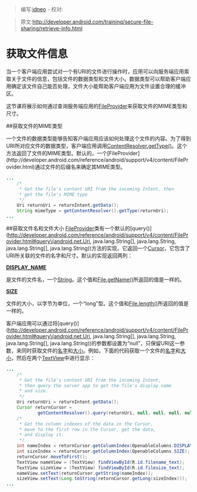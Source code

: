 > 编写:[jdneo](https://github.com/jdneo) - 校对:

> 原文:<http://developer.android.com/training/secure-file-sharing/retrieve-info.html>

# 获取文件信息

当一个客户端应用尝试对一个有URI的文件进行操作时，应用可以向服务端应用索取关于文件的信息，包括文件的数据类型和文件大小。数据类型可以帮助客户端应用确定该文件自己能否处理，文件大小能帮助客户端应用为文件设置合理的缓冲区。

这节课将展示如何通过查询服务端应用的[FileProvider](http://developer.android.com/reference/android/support/v4/content/FileProvider.html)来获取文件的MIME类型和尺寸。

##获取文件的MIME类型

一个文件的数据类型能够告知客户端应用应该如何处理这个文件的内容。为了得到URI所对应文件的数据类型，客户端应用调用[ContentResolver.getType()](http://developer.android.com/reference/android/content/ContentResolver.html#getType\(android.net.Uri\))。这个方法返回了文件的MIME类型。默认的，一个[FileProvider](http://developer.android.com/reference/android/support/v4/content/FileProvider.html)通过文件的后缀名来确定其MIME类型。

```java
...
    /*
     * Get the file's content URI from the incoming Intent, then
     * get the file's MIME type
     */
    Uri returnUri = returnIntent.getData();
    String mimeType = getContentResolver().getType(returnUri);
...
```

##获取文件名和文件大小
[FileProvider](http://developer.android.com/reference/android/support/v4/content/FileProvider.html)类有一个默认的[query()](http://developer.android.com/reference/android/support/v4/content/FileProvider.html#query\(android.net.Uri, java.lang.String[], java.lang.String, java.lang.String[], java.lang.String\))方法的实现，它返回一个[Cursor](http://developer.android.com/reference/android/database/Cursor.html)，它包含了URI所关联的文件的名字和尺寸。默认的实现返回两列：

[**DISPLAY_NAME**](http://developer.android.com/reference/android/provider/OpenableColumns.html#DISPLAY_NAME)

是文件的文件名，一个[String](http://developer.android.com/reference/java/lang/String.html)。这个值和[File.getName()](http://developer.android.com/reference/java/io/File.html#getName\(\))所返回的值是一样的。

[**SIZE**](http://developer.android.com/reference/android/provider/OpenableColumns.html#SIZE)

文件的大小，以字节为单位，一个“long”型。这个值和[File.length()](http://developer.android.com/reference/java/io/File.html#length\(\))所返回的值是一样的。

客户端应用可以通过将[query()](http://developer.android.com/reference/android/support/v4/content/FileProvider.html#query\(android.net.Uri, java.lang.String[], java.lang.String, java.lang.String[], java.lang.String\))的参数都设置为“null”，只保留URI这一参数，来同时获取文件的[名字](http://developer.android.com/reference/android/provider/OpenableColumns.html#DISPLAY_NAME)和[大小](http://developer.android.com/reference/android/provider/OpenableColumns.html#SIZE)。例如，下面的代码获取一个文件的[名字](http://developer.android.com/reference/android/provider/OpenableColumns.html#DISPLAY_NAME)和[大小](http://developer.android.com/reference/android/provider/OpenableColumns.html#SIZE)，然后在两个[TextView](http://developer.android.com/reference/android/widget/TextView.html)中进行显示：

```java
...
    /*
     * Get the file's content URI from the incoming Intent,
     * then query the server app to get the file's display name
     * and size.
     */
    Uri returnUri = returnIntent.getData();
    Cursor returnCursor =
            getContentResolver().query(returnUri, null, null, null, null);
    /*
     * Get the column indexes of the data in the Cursor,
     * move to the first row in the Cursor, get the data,
     * and display it.
     */
    int nameIndex = returnCursor.getColumnIndex(OpenableColumns.DISPLAY_NAME);
    int sizeIndex = returnCursor.getColumnIndex(OpenableColumns.SIZE);
    returnCursor.moveToFirst();
    TextView nameView = (TextView) findViewById(R.id.filename_text);
    TextView sizeView = (TextView) findViewById(R.id.filesize_text);
    nameView.setText(returnCursor.getString(nameIndex));
    sizeView.setText(Long.toString(returnCursor.getLong(sizeIndex)));
...
```

